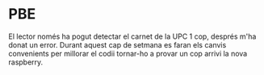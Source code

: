 # PBE
El lector només ha pogut detectar el carnet de la UPC 1 cop, després m'ha donat un error. Durant aquest cap de setmana es faran els canvis convenients per millorar el codii tornar-ho a provar un cop arrivi la nova raspberry.
